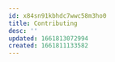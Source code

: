 ```yaml
---
id: x84sn91kbhdc7wwc58m3ho0
title: Contributing
desc: ''
updated: 1661813072994
created: 1661811133582
---
```

